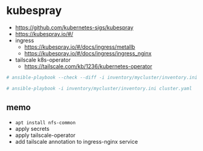 # kubespray

- https://github.com/kubernetes-sigs/kubespray
- https://kubespray.io/#/
- ingress
  - https://kubespray.io/#/docs/ingress/metallb
  - https://kubespray.io/#/docs/ingress/ingress_nginx
- tailscale k8s-operator
  - https://tailscale.com/kb/1236/kubernetes-operator


```sh
# ansible-playbook --check --diff -i inventory/mycluster/inventory.ini cluster.yaml

# ansible-playbook -i inventory/mycluster/inventory.ini cluster.yaml
```


## memo

- `apt install nfs-common`
- apply secrets
- apply tailscale-operator
- add tailscale annotation to ingress-nginx service
